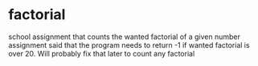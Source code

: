 # factorial
school assignment that counts the wanted factorial of a given number
assignment said that the program needs to return -1 if wanted factorial is over 20. Will probably fix that later to count any factorial
